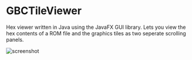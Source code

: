 # GBCTileViewer

Hex viewer written in Java using the JavaFX GUI library. Lets you view the hex contents of a ROM file and the graphics tiles as two seperate scrolling panels.

![screenshot](https://aws.isparyan.com/static/assets/images/hexviewer.jpg)
